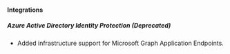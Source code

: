 
#### Integrations

##### Azure Active Directory Identity Protection  (Deprecated)

- Added infrastructure support for Microsoft Graph Application Endpoints.